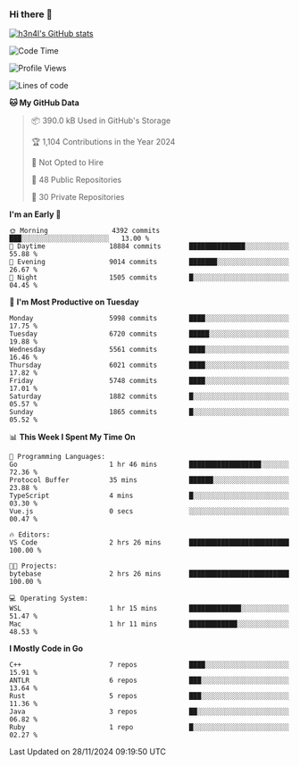 ### Hi there 👋

[![h3n4l's GitHub stats](https://github-readme-stats.vercel.app/api?username=h3n4l&count_private=true&show_icons=true&theme=radical)](https://github.com/h3n4l/github-readme-stats)

<!--START_SECTION:waka-->
![Code Time](http://img.shields.io/badge/Code%20Time-2%2C014%20hrs%2036%20mins-blue)

![Profile Views](http://img.shields.io/badge/Profile%20Views-1-blue)

![Lines of code](https://img.shields.io/badge/From%20Hello%20World%20I%27ve%20Written-12.9%20million%20lines%20of%20code-blue)

**🐱 My GitHub Data** 

> 📦 390.0 kB Used in GitHub's Storage 
 > 
> 🏆 1,104 Contributions in the Year 2024
 > 
> 🚫 Not Opted to Hire
 > 
> 📜 48 Public Repositories 
 > 
> 🔑 30 Private Repositories 
 > 
**I'm an Early 🐤** 

```text
🌞 Morning                4392 commits        ███░░░░░░░░░░░░░░░░░░░░░░   13.00 % 
🌆 Daytime                18884 commits       ██████████████░░░░░░░░░░░   55.88 % 
🌃 Evening                9014 commits        ███████░░░░░░░░░░░░░░░░░░   26.67 % 
🌙 Night                  1505 commits        █░░░░░░░░░░░░░░░░░░░░░░░░   04.45 % 
```
📅 **I'm Most Productive on Tuesday** 

```text
Monday                   5998 commits        ████░░░░░░░░░░░░░░░░░░░░░   17.75 % 
Tuesday                  6720 commits        █████░░░░░░░░░░░░░░░░░░░░   19.88 % 
Wednesday                5561 commits        ████░░░░░░░░░░░░░░░░░░░░░   16.46 % 
Thursday                 6021 commits        ████░░░░░░░░░░░░░░░░░░░░░   17.82 % 
Friday                   5748 commits        ████░░░░░░░░░░░░░░░░░░░░░   17.01 % 
Saturday                 1882 commits        █░░░░░░░░░░░░░░░░░░░░░░░░   05.57 % 
Sunday                   1865 commits        █░░░░░░░░░░░░░░░░░░░░░░░░   05.52 % 
```


📊 **This Week I Spent My Time On** 

```text
💬 Programming Languages: 
Go                       1 hr 46 mins        ██████████████████░░░░░░░   72.36 % 
Protocol Buffer          35 mins             ██████░░░░░░░░░░░░░░░░░░░   23.88 % 
TypeScript               4 mins              █░░░░░░░░░░░░░░░░░░░░░░░░   03.30 % 
Vue.js                   0 secs              ░░░░░░░░░░░░░░░░░░░░░░░░░   00.47 % 

🔥 Editors: 
VS Code                  2 hrs 26 mins       █████████████████████████   100.00 % 

🐱‍💻 Projects: 
bytebase                 2 hrs 26 mins       █████████████████████████   100.00 % 

💻 Operating System: 
WSL                      1 hr 15 mins        █████████████░░░░░░░░░░░░   51.47 % 
Mac                      1 hr 11 mins        ████████████░░░░░░░░░░░░░   48.53 % 
```

**I Mostly Code in Go** 

```text
C++                      7 repos             ████░░░░░░░░░░░░░░░░░░░░░   15.91 % 
ANTLR                    6 repos             ███░░░░░░░░░░░░░░░░░░░░░░   13.64 % 
Rust                     5 repos             ███░░░░░░░░░░░░░░░░░░░░░░   11.36 % 
Java                     3 repos             ██░░░░░░░░░░░░░░░░░░░░░░░   06.82 % 
Ruby                     1 repo              █░░░░░░░░░░░░░░░░░░░░░░░░   02.27 % 
```




 Last Updated on 28/11/2024 09:19:50 UTC
<!--END_SECTION:waka-->

